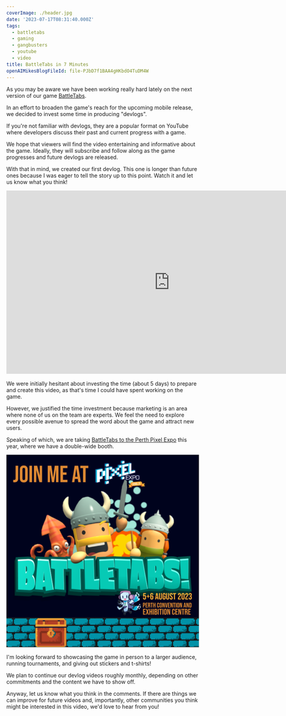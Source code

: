 ```yaml
---
coverImage: ./header.jpg
date: '2023-07-17T08:31:40.000Z'
tags:
  - battletabs
  - gaming
  - gangbusters
  - youtube
  - video
title: BattleTabs in 7 Minutes
openAIMikesBlogFileId: file-PJbD7f1BAA4gHKbdO4TuDM4W
---
```


As you may be aware we have been working really hard lately on the next version of our game [BattleTabs](https://mikecann.blog/tags/battletabs).

In an effort to broaden the game's reach for the upcoming mobile release, we decided to invest some time in producing "devlogs".

If you're not familiar with devlogs, they are a popular format on YouTube where developers discuss their past and current progress with a game.

We hope that viewers will find the video entertaining and informative about the game. Ideally, they will subscribe and follow along as the game progresses and future devlogs are released.

With that in mind, we created our first devlog. This one is longer than future ones because I was eager to tell the story up to this point. Watch it and let us know what you think!

<iframe width="853" height="480" src="https://www.youtube.com/embed/kDlEoLjflGw" frameborder="0" allow="autoplay; encrypted-media" allowfullscreen></iframe>

We were initially hesitant about investing the time (about 5 days) to prepare and create this video, as that's time I could have spent working on the game.

However, we justified the time investment because marketing is an area where none of us on the team are experts. We feel the need to explore every possible avenue to spread the word about the game and attract new users.

Speaking of which, we are taking [BattleTabs to the Perth Pixel Expo](https://www.pixelexpo.org.au/game-devs) this year, where we have a double-wide booth.

[![](./expo.png)](./expo.png)

I'm looking forward to showcasing the game in person to a larger audience, running tournaments, and giving out stickers and t-shirts!

We plan to continue our devlog videos roughly monthly, depending on other commitments and the content we have to show off.

Anyway, let us know what you think in the comments. If there are things we can improve for future videos and, importantly, other communities you think might be interested in this video, we'd love to hear from you!
